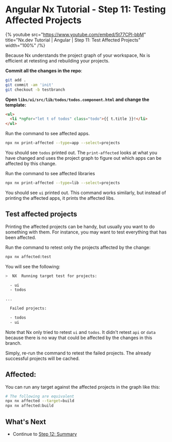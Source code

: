 # Angular Nx Tutorial - Step 11: Testing Affected Projects

{% youtube
src="https://www.youtube.com/embed/5t77CPl-bbM"
title="Nx.dev Tutorial | Angular | Step 11: Test Affected Projects"
width="100%" /%}

Because Nx understands the project graph of your workspace, Nx is efficient at retesting and rebuilding your projects.

**Commit all the changes in the repo**:

```bash
git add .
git commit -am 'init'
git checkout -b testbranch
```

**Open `libs/ui/src/lib/todos/todos.component.html` and change the template:**

```html
<ul>
  <li *ngFor="let t of todos" class="todo">{{ t.title }}!</li>
</ul>
```

Run the command to see affected apps.

```sh
npx nx print-affected --type=app --select=projects
```

You should see `todos` printed out. The `print-affected` looks at what you have changed and uses the project graph to figure out which apps can be affected by this change.

Run the command to see affected libraries

```sh
npx nx print-affected --type=lib --select=projects
```

You should see `ui` printed out. This command works similarly, but instead of printing the affected apps, it prints the affected libs.

## Test affected projects

Printing the affected projects can be handy, but usually you want to do something with them. For instance, you may want to test everything that has been affected.

Run the command to retest only the projects affected by the change:

```sh
npx nx affected:test
```

You will see the following:

```bash
>  NX  Running target test for projects:

  - ui
  - todos

...

  Failed projects:

  - todos
  - ui
```

Note that Nx only tried to retest `ui` and `todos`. It didn't retest `api` or `data` because there is no way that could be affected by the changes in this branch.

Simply, re-run the command to retest the failed projects. The already successful projects will be cached.

## Affected:

You can run any target against the affected projects in the graph like this:

```bash
# The following are equivalent
npx nx affected --target=build
npx nx affected:build
```

## What's Next

- Continue to [Step 12: Summary](/angular-tutorial/12-summary)
